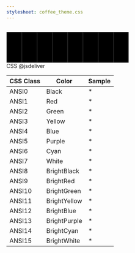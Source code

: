 ```yaml
---
stylesheet: coffee_theme.css
---
```

<h2 style='text-align:center'>
    <a id='colorSchemeNameLink' href='#'>
        <span class='ColorSchemeFileName' />
    </a>
</h2>

<div class='centeredText'>
<svg viewBox="0 0 640 160" width="320" xmlns:xlink="http://www.w3.org/1999/xlink" xmlns="http://www.w3.org/2000/svg">   <rect x="1" y="0" class="ansi0-fill" width="80" height="80" />   <rect x="81" y="0" class="ansi1-fill" width="80" height="80" />   <rect x="161" y="0" class="ansi2-fill" width="80" height="80" />   <rect x="241" y="0" class="ansi3-fill" width="80" height="80" />   <rect x="321" y="0" class="ansi4-fill" width="80" height="80" />   <rect x="401" y="0" class="ansi5-fill" width="80" height="80" />   <rect x="481" y="0" class="ansi6-fill" width="80" height="80" />   <rect x="561" y="0" class="ansi7-fill" width="80" height="80" />   <rect x="1" y="80" class="ansi8-fill" width="80" height="80" />   <rect x="81" y="80" class="ansi9-fill" width="80" height="80" />   <rect x="161" y="80" class="ansi10-fill" width="80" height="80" />   <rect x="241" y="80" class="ansi11-fill" width="80" height="80" />   <rect x="321" y="80" class="ansi12-fill" width="80" height="80" />   <rect x="401" y="80" class="ansi13-fill" width="80" height="80" />   <rect x="481" y="80" class="ansi14-fill" width="80" height="80" />   <rect x="561" y="80" class="ansi15-fill" width="80" height="80" /> </svg>
</div>

<div class='centeredText'>
    <a id='downloadSchemeLink'>
        CSS
    </a>
    <a id='cdnSchemeLink'>
        @jsdeliver 
    </a>
</div>


|CSS Class|Color       |Sample                       |
|---------|------------|-----------------------------|
|ANSI0    |Black       |<span class='ANSI0'>*</span> |
|ANSI1    |Red         |<span class='ANSI1'>*</span> |
|ANSI2    |Green       |<span class='ANSI2'>*</span> |
|ANSI3    |Yellow      |<span class='ANSI3'>*</span> |
|ANSI4    |Blue        |<span class='ANSI4'>*</span> |
|ANSI5    |Purple      |<span class='ANSI5'>*</span> |
|ANSI6    |Cyan        |<span class='ANSI6'>*</span> |
|ANSI7    |White       |<span class='ANSI7'>*</span> |
|ANSI8    |BrightBlack |<span class='ANSI8'>*</span> |
|ANSI9    |BrightRed   |<span class='ANSI9'>*</span> |
|ANSI10   |BrightGreen |<span class='ANSI10'>*</span>|
|ANSI11   |BrightYellow|<span class='ANSI11'>*</span>|
|ANSI12   |BrightBlue  |<span class='ANSI12'>*</span>|
|ANSI13   |BrightPurple|<span class='ANSI13'>*</span>|
|ANSI14   |BrightCyan  |<span class='ANSI14'>*</span>|
|ANSI15   |BrightWhite |<span class='ANSI15'>*</span>|




